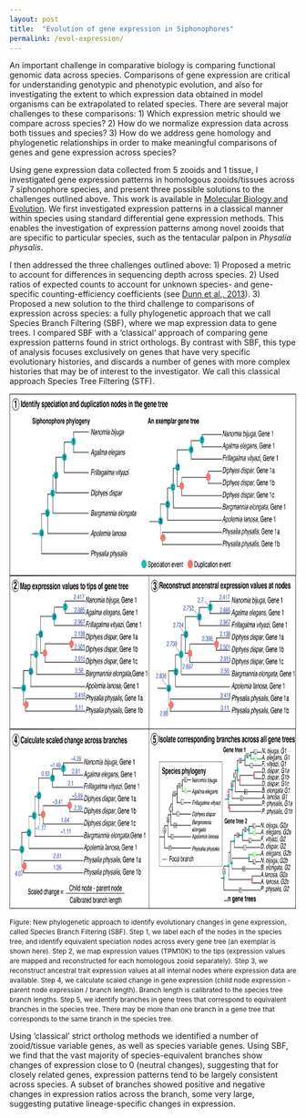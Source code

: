 ```yaml
---
layout: post
title:  "Evolution of gene expression in Siphonophores"
permalink: /evol-expression/
---
```


An important challenge in comparative biology is comparing functional genomic data across species. Comparisons of gene expression are critical for understanding genotypic and phenotypic evolution, and also for investigating the extent to which expression data obtained in model organisms can be extrapolated to related species. There are several major challenges to these comparisons: 1) Which expression metric should we compare across species? 2) How do we normalize expression data across both tissues and species? 3) How do we address gene homology and phylogenetic relationships in order to make meaningful comparisons of genes and gene expression across species?

Using gene expression data collected from 5 zooids and 1 tissue, I investigated gene expression patterns in homologous zooids/tissues across 7 siphonophore species, and present three possible solutions to the challenges outlined above. This work is available in <a href="https://academic.oup.com/mbe/advance-article/doi/10.1093/molbev/msac027/6521037">Molecular Biology and Evolution</a>. We first investigated expression patterns in a classical manner within species using standard differential gene expression methods. This enables the investigation of expression patterns among novel
zooids that are specific to particular species, such as the tentacular palpon in <i>Physalia physalis</i>.

I then addressed the three challenges outlined above: 1) Proposed a metric to account for differences in sequencing depth across species. 2) Used ratios of expected counts to account for unknown species- and gene-specific counting-efficiency coefficients (see <a href="https://academic.oup.com/icb/article/53/5/847/733339">Dunn et al., 2013</a>). 3) Proposed a new solution to the third challenge to comparisons of expression across species: a fully phylogenetic approach that we call Species Branch Filtering (SBF), where we map expression data to gene trees. I compared SBF with a ‘classical’ approach of comparing gene expression patterns found in strict orthologs. By contrast with SBF, this type of analysis focuses exclusively on genes that have very specific evolutionary histories, and discards a number of genes with more complex histories that may be of interest to the investigator. We call this classical approach Species Tree Filtering (STF).

<img src="/assets/ExpressionEvol.jpg" width="843.5" height="904.5" alt="Species Branch Filtering Method" title="New phylogenetic approach to identify evolutionary changes in gene expression, called Species Branch Filtering (SBF). Step 1, we label each of the nodes in the species tree, and identify equivalent speciation nodes across every gene tree (an exemplar is shown here). Step 2, we map expression values (TPM10K) to the tips (expression values are mapped and reconstructed for each homologous zooid separately). Step 3, we reconstruct ancestral trait expression values at all internal nodes where expression data are available. Step 4, we calculate scaled change in gene expression (child node expression - parent node expression / branch length). Branch length is calibrated to the species tree branch lengths. Step 5, we identify branches in gene trees that correspond to equivalent branches in the species tree. There may be more than one branch in a gene tree that corresponds to the same branch in the species tree." ALIGN="center">

<small>Figure: New phylogenetic approach to identify evolutionary changes in gene expression, called Species Branch Filtering (SBF). Step 1, we label each of the nodes in the species tree, and identify equivalent speciation nodes across every gene tree (an exemplar is shown here). Step 2, we map expression values (TPM10K) to the tips (expression values are mapped and reconstructed for each homologous zooid separately). Step 3, we reconstruct ancestral trait expression values at all internal nodes where expression data are available. Step 4, we calculate scaled change in gene expression (child node expression - parent node expression / branch length). Branch length is calibrated to the species tree branch lengths. Step 5, we identify branches in gene trees that correspond to equivalent branches in the species tree. There may be more than one branch in a gene tree that corresponds to the same branch in the species tree.</small>

Using ‘classical’ strict ortholog methods we identified a number of zooid/tissue variable genes, as well as species variable genes. Using SBF, we find that the vast majority of species-equivalent branches show changes of expression close to 0 (neutral changes), suggesting that for closely related genes, expression patterns tend to be largely consistent across species. A subset of branches showed positive and negative changes in expression ratios across the branch, some very large, suggesting putative lineage-specific changes in expression.
